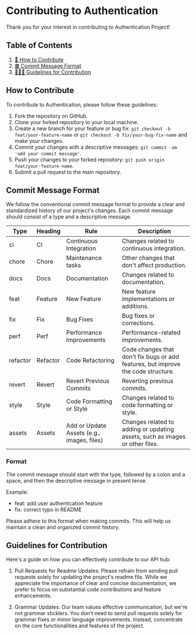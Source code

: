 # Contributing to Authentication

Thank you for your interest in contributing to Authentication Project!

## Table of Contents

1. [📙 How to Contribute](#how-to-contribute)
2. [䷫ Commit Message Format](#commit-message-format)
3. [👨🏻‍⚖️ Guidelines for Contribution](#contribution-guidelines)

## How to Contribute <a name="how-to-contribute"></a>

To contribute to Authentication, please follow these guidelines:

1. Fork the repository on GitHub.
2. Clone your forked repository to your local machine.
3. Create a new branch for your feature or bug fix: `git checkout -b feat/your-feature-name` or `git checkout -b fix/your-bug-fix-name` and make your changes.
4. Commit your changes with a descriptive messages: `git commit -am 'add your commit message'`.
5. Push your changes to your forked repository: `git push origin feat/your-feature-name`.
6. Submit a pull request to the main repository.

## Commit Message Format <a name="commit-message-format"></a>

We follow the conventional commit message format to provide a clear and standardized history of our project's changes. Each commit message should consist of a type and a descriptive message.

| Type     | Heading  | Rule                                       | Description                                                                       |
| -------- | -------- | ------------------------------------------ | --------------------------------------------------------------------------------- |
| ci       | CI       | Continuous Integration                     | Changes related to continuous integration.                                        |
| chore    | Chore    | Maintenance tasks                          | Other changes that don't affect production.                                       |
| docs     | Docs     | Documentation                              | Changes related to documentation.                                                 |
| feat     | Feature  | New Feature                                | New feature implementations or additions.                                         |
| fix      | Fix      | Bug Fixes                                  | Bug fixes or corrections.                                                         |
| perf     | Perf     | Performance Improvements                   | Performance-related improvements.                                                 |
| refactor | Refactor | Code Refactoring                           | Code changes that don't fix bugs or add features, but improve the code structure. |
| revert   | Revert   | Revert Previous Commits                    | Reverting previous commits.                                                       |
| style    | Style    | Code Formatting or Style                   | Changes related to code formatting or style.                                      |
| assets   | Assets   | Add or Update Assets (e.g., images, files) | Changes related to adding or updating assets, such as images or other files.      |

### Format

The commit message should start with the type, followed by a colon and a space, and then the descriptive message in present tense.

Example:

- feat: add user authentication feature
- fix: correct typo in README

Please adhere to this format when making commits. This will help us maintain a clean and organized commit history.

## Guidelines for Contribution <a name="contribution-guidelines"></a>

Here's a guide on how you can effectively contribute to our API hub:

1. Pull Requests for Readme Updates: Please refrain from sending pull requests solely for updating the project's readme file. While we appreciate the importance of clear and concise documentation, we prefer to focus on substantial code contributions and feature enhancements.

2. Grammar Updates: Our team values effective communication, but we're not grammar sticklers. You don't need to send pull requests solely for grammar fixes or minor language improvements. Instead, concentrate on the core functionalities and features of the project.
